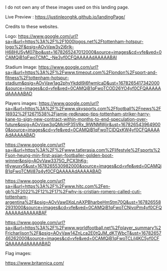 I do not own any of these images used on this landing page. 

Live Preview : https://justinleonghk.github.io/landingPage/

Credits to these websites. 

Logo:
https://www.google.com/url?sa=i&url=https%3A%2F%2F1000logos.net%2Ftottenham-hotspur-logo%2F&psig=AOvVaw3v2i6rlk-H68HUSyM07lbo&ust=1678265247012000&source=images&cd=vfe&ved=0CAMQjB1qFwoTCMC_-Ne3yf0CFQAAAAAdAAAAABAI

Stadium Image:
https://www.google.com/url?sa=i&url=https%3A%2F%2Fwww.timeout.com%2Flondon%2Fsport-and-fitness%2Ftottenham-hotspur-stadium&psig=AOvVaw1ag2phyYkddl9i6fwmlcaD&ust=1678265417342000&source=images&cd=vfe&ved=0CAMQjB1qFwoTCOD26YO4yf0CFQAAAAAdAAAAABAD

Players images: 
https://www.google.com/url?sa=i&url=https%3A%2F%2Fwww.skysports.com%2Ffootball%2Fnews%2F18932%2F12671538%2Fjamie-redknapp-tips-tottenham-striker-harry-kane-to-sign-new-contract-within-months-to-end-speculation-over-future&psig=AOvVaw3qQMcHP35VRx_9lWNMWjjr&ust=1678265439649000&source=images&cd=vfe&ved=0CAMQjB1qFwoTCIDQxKW4yf0CFQAAAAAdAAAAABAD

https://www.google.com/url?sa=i&url=https%3A%2F%2Fwww.tatlerasia.com%2Flifestyle%2Fsports%2Fson-heung-min-first-asian-footballer-golden-boot-winner&psig=AOvVaw3375O_PCX3hKg-t6ywuxv5&ust=1678265530982000&source=images&cd=vfe&ved=0CAMQjB1qFwoTCMjl87q4yf0CFQAAAAAdAAAAABAD

https://www.google.com/url?sa=i&url=https%3A%2F%2Fwww.hitc.com%2Fen-gb%2F2022%2F12%2F17%2Fwhy-is-cristian-romero-called-cuti-tottenham-argentina%2F&psig=AOvVaw0XqLnAXPBharbeHmStm70Q&ust=1678265582931000&source=images&cd=vfe&ved=0CAMQjB1qFwoTCNjvoPm4yf0CFQAAAAAdAAAAABAF

https://www.google.com/url?sa=i&url=https%3A%2F%2Fwww.worldfootball.net%2Fplayer_summary%2Fricharlison%2F&psig=AOvVaw14ZnLca2E0tQJM_dKTWbcT&ust=1678265746262000&source=images&cd=vfe&ved=0CAMQjB1qFwoTCLil4KC5yf0CFQAAAAAdAAAAABAD

Flag images: 

https://www.britannica.com/


